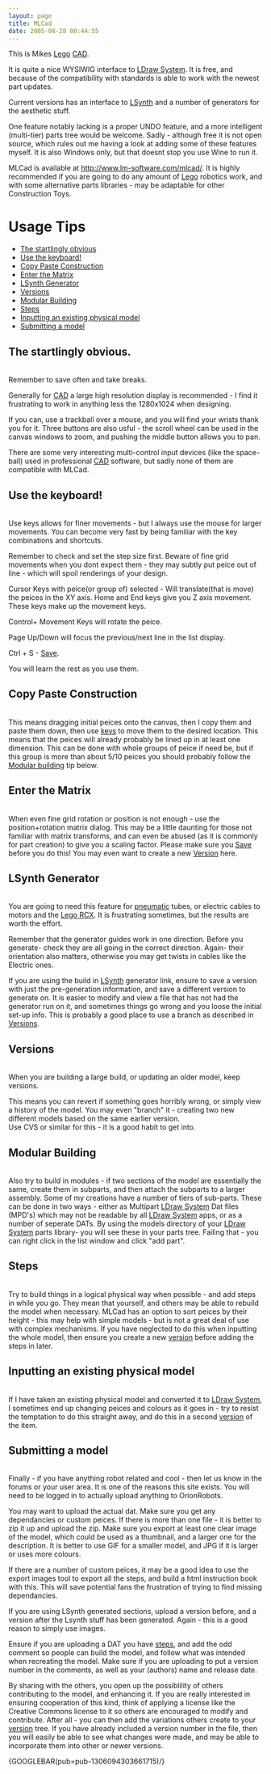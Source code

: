 ```yaml
---
layout: page
title: MLCad
date: 2005-08-28 00:44:55
---
```

<p>This is Mikes <a class="wiki" href="/wiki/lego.html" title="The best known construction toy">Lego</a> <a class="wiki" href="/wiki/cad.html" title="Computer Aided Design">CAD</a>.
</p>
<p>It is quite a nice WYSIWIG interface to <a class="wiki" href="/wiki/ldraw_system.html" title="The primary system for CAD representation of Lego parts">LDraw System</a>.  It is free, and because of the compatibility with standards is able to work with the newest part updates.
</p>
<p>Current versions has an interface to <a class="wiki" href="/wiki/lsynth.html" title="LSynth">LSynth</a> and a number of generators for the aesthetic stuff.
</p>
<p>One feature notably lacking is a proper UNDO feature, and a more intelligent (multi-tier) parts tree would be welcome. Sadly - although free it is not open source, which rules out me having a look at adding some of these features myself. It is also Windows only, but that doesnt stop you use Wine to run it.
</p>
<p>MLCad is available at <a href="http://www.lm-software.com/mlcad/" rel="external" target="_blank">http://www.lm-software.com/mlcad/</a>. It is highly recommended if you are going to do any amount of <a class="wiki" href="/wiki/lego.html" title="The best known construction toy">Lego</a> robotics work, and with some alternative parts libraries - may be adaptable for other Construction Toys.
<br/><a id="usage"></a>
</p>
<h1 id="Usage_Tips">Usage Tips</h1>
<p>
</p>
<ul><li><a href="MLCad#obvious">The startlingly obvious</a>
</li><li><a href="MLCad#keys">Use the keyboard!</a>
</li><li><a href="MLCad#copypaste">Copy Paste Construction</a>
</li><li><a href="MLCad#matrix">Enter the Matrix</a>
</li><li><a href="MLCad#lsynth">LSynth Generator</a>
</li><li><a href="MLCad#versions">Versions</a>
</li><li><a href="MLCad#modular">Modular Building</a>
</li><li><a href="MLCad#steps">Steps</a>
</li><li><a href="MLCad#tron">Inputting an existing physical model</a>
</li><li><a href="MLCad#submitting">Submitting a model</a>
</li></ul><p><a id="obvious"></a>
</p>
<h2 id="The_startlingly_obvious.">The startlingly obvious.</h2>
<p>
<br/>Remember to save often and take breaks.
</p>
<p>Generally for <a class="wiki" href="/wiki/cad.html" title="Computer Aided Design">CAD</a> a large high resolution display is recommended - I find it frustrating to work in anything less the 1280x1024 when designing.
</p>
<p>If you can, use a trackball over a mouse, and you will find your wrists thank you for it. Three buttons are also usful - the scroll wheel can be used in the canvas windows to zoom, and pushing the middle button allows you to pan.
</p>
<p>There are some very interesting multi-control input devices (like the space-ball) used in professional <a class="wiki" href="/wiki/cad.html" title="Computer Aided Design">CAD</a> software, but sadly none of them are compatible with MLCad.
<br/><a id="keys"></a>
</p>
<h2 id="Use_the_keyboard_">Use the keyboard!</h2>
<p>
<br/>Use keys allows for finer movements - but I always use the mouse for larger movements. You can become very fast by being familiar with the key combinations and shortcuts.
</p>
<p>Remember to check and set the step size first. Beware of fine grid movements when you dont expect them - they may subtly put peice out of line - which will spoil renderings of your design.
</p>
<p>Cursor Keys with peice(or group of) selected - Will translate(that is move) the peices in the XY axis. Home and End keys give you Z axis movement. These keys make up the movement keys.
</p>
<p>Control+ Movement Keys will rotate the peice.
</p>
<p>Page Up/Down will focus the previous/next line in the list display.
</p>
<p>Ctrl + S - <a href="MLCad#obvious">Save</a>.
</p>
<p>You will learn the rest as you use them.
<br/><a id="copypaste"></a>
</p>
<h2 id="Copy_Paste_Construction">Copy Paste Construction</h2>
<p>
<br/>This means dragging initial peices onto the canvas, then I copy them and paste them down, then use <a class="wiki" href="#keys" rel="">keys</a> to move them to the desired location. This means that the peices will already probably be lined up in at least one dimension. This can be done with whole groups of peice if need be, but if this group is more than about 5/10 peices you should probably follow the <a href="MLCad#modular">Modular building</a> tip below.
</p>
<p><a id="matrix"></a>
</p>
<h2 id="Enter_the_Matrix">Enter the Matrix</h2>
<p>
<br/>When even fine grid rotation or position is not enough - use the position+rotation matrix dialog. This may be a little daunting for those not familiar with matrix transforms, and can even be abused (as it is commonly for part creation) to give you a scaling factor. Please make sure you <a href="MLCad#obvious">Save</a> before you do this! You may even want to create a new <a href="MLCad#versions">Version</a> here.
<br/><a id="lsynth"></a>
</p>
<h2 id="LSynth_Generator">LSynth Generator</h2>
<p>
<br/>You are going to need this feature for <a class="wiki" href="/wiki/pneumatic.html" title="Use of air to operate and power actuators">pneumatic</a> tubes, or electric cables to motors and the <a class="wiki" href="/wiki/lego_rcx.html" title="The Lego RCX">Lego RCX</a>. It is frustrating sometimes, but the results are worth the effort.
</p>
<p>Remember that the generator guides work in one direction. Before you generate- check they are all going in the correct direction. Again- their orientation also matters, otherwise you may get twists in cables like the Electric ones.
</p>
<p>If you are using the build in <a class="wiki" href="/wiki/lsynth.html" title="LSynth">LSynth</a> generator link, ensure to save a version with just the pre-generation information, and save a different version to generate on. It is easier to modify and view a file that has not had the generator run on it, and sometimes things go wrong and you loose the initial set-up info. This is probably a good place to use a branch as described in <a href="MLCad#versions">Versions</a>.
<br/><a id="versions"></a>
</p>
<h2 id="Versions">Versions</h2>
<p>
<br/>When you are building a large build, or updating an older model, keep versions.
</p>
<p>This means you can revert if something goes horribly wrong, or simply view a history of the model. You may even "branch" it - creating two new different models based on the same earlier version.
<br/>Use CVS or similar for this - it is a good habit to get into.
<br/><a id="modular"></a>
</p>
<h2 id="Modular_Building">Modular Building</h2>
<p>
<br/>Also try to build in modules - if two sections of the model are essentially the same, create them in subparts, and then attach the subparts to a larger assembly. Some of my creations have a number of tiers of sub-parts. These can be done in two ways - either as Multipart <a class="wiki" href="/wiki/ldraw_system.html" title="The primary system for CAD representation of Lego parts">LDraw System</a> Dat files (MPD's) which may not be readable by all <a class="wiki" href="/wiki/ldraw_system.html" title="The primary system for CAD representation of Lego parts">LDraw System</a> apps, or as a number of seperate DATs. By using the models directory of your <a class="wiki" href="/wiki/ldraw_system.html" title="The primary system for CAD representation of Lego parts">LDraw System</a> parts library- you will see these in your parts tree. Failing that - you can right click in the list window and click "add part".
<br/><a id="steps"></a>
</p>
<h2 id="Steps">Steps</h2>
<p>
<br/>Try to build things in a logical physical way when possible - and add steps in while you go. They mean that yourself, and others may be able to rebuild the model when necessary. MLCad has an option to sort peices by their height - this may help with simple models - but is not a great deal of use with complex mechanisms. If you have neglected to do this when inputting the whole model, then ensure you create a new <a href="MLCad#versions">version</a> before adding the steps in later.
<br/><a id="tron"></a>
</p>
<h2 id="Inputting_an_existing_physical_model">Inputting an existing physical model</h2>
<p>
<br/>If I have taken an existing physical model and converted it to <a class="wiki" href="/wiki/ldraw_system.html" title="The primary system for CAD representation of Lego parts">LDraw System</a>, I sometimes end up changing peices and colours as it goes in - try to resist the temptation to do this straight away, and do this in a second <a href="MLCad#versions">version</a> of the item.
<br/><a id="submitting"></a>
</p>
<h2 id="Submitting_a_model">Submitting a model</h2>
<p>
<br/>Finally - if you have anything robot related and cool - then let us know in the forums or your user area. It is one of the reasons this site exists. You will need to be logged in to actually upload anything to OrionRobots.
</p>
<p>You may want to upload the actual dat. Make sure you get any dependancies or custom peices. If there is more than one file - it is better to zip it up and upload the zip. Make sure you export at least one clear image of the model, which could be used as a thumbnail, and a larger one for the description. It is better to use GIF for a smaller model, and JPG if it is larger or uses more colours.
</p>
<p>If there are a number of custom peices, it may be a good idea to use the export images tool to export all the steps, and build a html instruction book with this. This will save potential fans the frustration of trying to find missing dependancies.
</p>
<p>If you are using LSynth generated sections, upload a version before, and a version after the Lsynth stuff has been generated. Again - this is a good reason to simply use images.
</p>
<p>Ensure if you are uploading a DAT you have <a href="MLCad#steps">steps</a>, and add the odd comment so people can build the model, and follow what was intended when recreating the model. Make sure if you are uploading to put a version number in the comments, as well as your (authors) name and release date.
</p>
<p>By sharing with the others, you open up the possiblility of others contributing to the model, and enhancing it. If you are really interested in ensuring cooperation of this kind, think of applying a license like the Creative Commons license to it so others are encouraged to modify and contribute. After all - you can then add the variations others create to your <a href="MLCad#versions">version</a> tree. If you have already included a version number in the file, then you will easily be able to see what changes were made, and may be able to incorporate them into other or newer versions.
</p>
<p>{GOOGLEBAR(pub=pub-1306094303661715)/}
</p>
